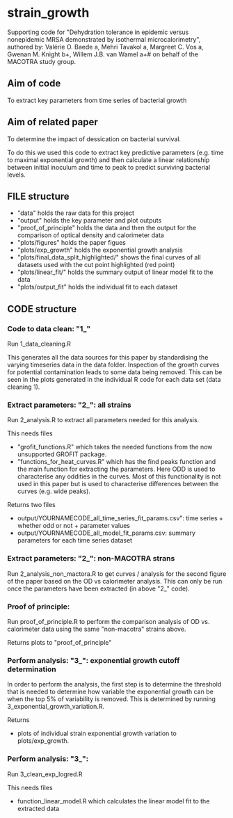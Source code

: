 # strain_growth
Supporting code for "Dehydration tolerance in epidemic versus nonepidemic MRSA demonstrated by isothermal microcalorimetry", authored by: Valérie O. Baede a, Mehri Tavakol a, Margreet C. Vos a, Gwenan M. Knight b+, Willem J.B. van Wamel a+# on behalf of the MACOTRA study group. 

## Aim of code 
To extract key parameters from time series of bacterial growth 

## Aim of related paper 
To determine the impact of dessication on bacterial survival. 

To do this we used this code to extract key predictive parameters (e.g. time to maximal exponential growth) and then calculate a linear relationship between initial inoculum and time to peak to predict surviving bacterial levels. 

## FILE structure
- "data" holds the raw data for this project
- "output" holds the key parameter and plot outputs
- "proof_of_principle" holds the data and then the output for the comparison of optical density and calorimeter data
- "plots/figures" holds the paper figues 
- "plots/exp_growth" holds the exponential growth analysis 
- "plots/final_data_split_highlighted/" shows the final curves of all datasets used with the cut point highlighted (red point)
- "plots/linear_fit/" holds the summary output of linear model fit to the data 
- "plots/output_fit" holds the individual fit to each dataset

## CODE structure

### Code to data clean: "1_"
Run 1_data_cleaning.R 

This generates all the data sources for this paper by standardising the varying timeseries data in the data folder. Inspection of the growth curves for potential contamination leads to some data being removed. This can be seen in the plots generated in the individual R code for each data set (data cleaning 1). 

### Extract parameters: "2_": all strains

Run 2_analysis.R to extract all parameters needed for this analysis. 

This needs files 
- "grofit_functions.R" which takes the needed functions from the now unsupported GROFIT package. 
- "functions_for_heat_curves.R" which has the find peaks function and the main function for extracting the parameters. Here ODD is used to characterise any oddities in the curves. Most of this functionality is not used in this paper but is used to characterise differences between the curves (e.g. wide peaks). 

Returns two files 
- output/YOURNAMECODE_all_time_series_fit_params.csv": time series + whether odd or not + parameter values      
- output/YOURNAMECODE_all_model_fit_params.csv: summary parameters for each time series dataset  

### Extract parameters: "2_": non-MACOTRA strans
Run 2_analysis_non_mactora.R to get curves / analysis for the second figure of the paper based on the OD vs calorimeter analysis. This can only be run once the parameters have been extracted (in above "2_" code). 

### Proof of principle:
Run proof_of_principle.R to perform the comparison analysis of OD vs. calorimeter data using the same "non-macotra" strains above. 

Returns plots to "proof_of_principle" 

### Perform analysis: "3_": exponential growth cutoff determination 
In order to perform the analysis, the first step is to determine the threshold that is needed to determine how variable the exponential growth can be when the top 5% of variability is removed. This is determined by running 3_exponential_growth_variation.R. 

Returns 
- plots of individual strain exponential growth variation to plots/exp_growth.

### Perform analysis: "3_": 
Run 3_clean_exp_logred.R 

This needs files
- function_linear_model.R which calculates the linear model fit to the extracted data
